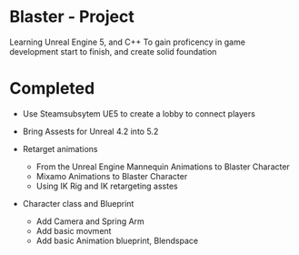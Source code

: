 # Blaster - Project
Learning Unreal Engine 5, and C++
To gain proficency in game development start to finish, and create solid foundation 
# Completed 
- Use Steamsubsytem UE5 to create a lobby to connect players
- Bring Assests for Unreal 4.2 into 5.2
- Retarget animations
  - From the Unreal Engine Mannequin Animations to Blaster Character
  - Mixamo Animations to Blaster Character 
  - Using IK Rig and IK retargeting asstes

- Character class and Blueprint
  - Add Camera and Spring Arm
  - Add basic movment
  - Add basic Animation blueprint, Blendspace

